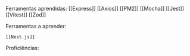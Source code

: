 Ferramentas aprendidas:
	[[Express]]
	[[Axios]]
	[[PM2]]
	[[Mocha]]
	[[Jest]]
	[[Vitest]]
	[[Zod]]

Ferramentas a aprender:

	[[Nest.js]]

Proficiências:
